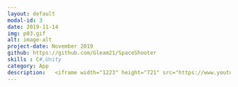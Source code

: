 ```yaml
---
layout: default
modal-id: 3
date: 2019-11-14
img: p03.gif
alt: image-alt
project-date: November 2019
github: https://github.com/Gleam21/SpaceShooter
skills : C#,Unity
category: App
description:   <iframe width="1223" height="721" src="https://www.youtube.com/embed/Py8K-rhJQpk" frameborder="0" allow="accelerometer; autoplay; encrypted-media; gyroscope; picture-in-picture" allowfullscreen></iframe>
---
```

